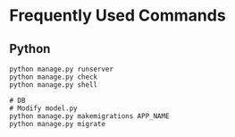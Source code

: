 # Frequently Used Commands

## Python

```Django
python manage.py runserver
python manage.py check
python manage.py shell

# DB
# Modify model.py
python manage.py makemigrations APP_NAME
python manage.py migrate
```
